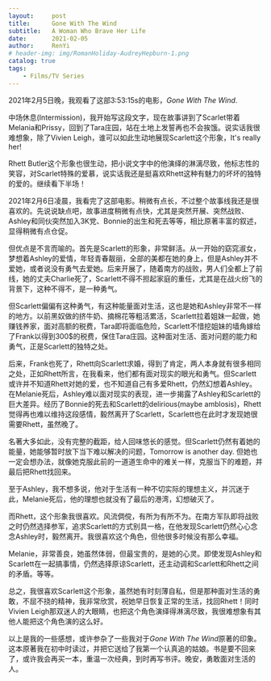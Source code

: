 ```yaml
---
layout:     post
title:      Gone With The Wind
subtitle:   A Woman Who Brave Her Life
date:       2021-02-05
author:     RenYi
# header-img: img/RomanHoliday-AudreyHepburn-1.png
catalog: true
tags:
    - Films/TV Series
---
```


2021年2月5日晚，我观看了这部3:53:15s的电影，*Gone With The Wind*.

中场休息(Intermission)，我开始写这段文字，现在故事讲到了Scarlet带着Melania和Prissy，回到了Tara庄园，站在土地上发誓再也不会挨饿。说实话我很难想象，除了Vivien Leigh，谁可以如此生动地展现Scarlett这个形象，It's really her!

Rhett Butler这个形象也很生动，把小说文字中的他演绎的淋漓尽致，他标志性的笑容，对Scarlet特殊的爱慕，说实话我还是挺喜欢Rhett这种有魅力的坏坏的独特的爱的。继续看下半场！



2021年2月6日凌晨，我看完了这部电影。稍微有点长，不过整个故事线我还是很喜欢的。先说说缺点吧，故事进度稍微有点快，尤其是突然开展、突然战败、Ashley和同伙突然加入3K党、Bonnie的出生和死去等等，相比原著丰富的叙述，显得稍微有点仓促。

但优点是不言而喻的。首先是Scarlett的形象，非常鲜活。从一开始的窈窕淑女，梦想着Ashley的爱情，年轻青春靓丽，全部的美都在她的身上，但是Ashley并不爱她，或者说没有勇气去爱她。后来开展了，随着南方的战败，男人们全都上了前线，她的丈夫Charlie死了，Scarlett不得不担起家庭的重任，尤其是在战火纷飞的背景下，这种不得不，是一种勇气。

但Scarlett偏偏有这种勇气，有这种能量面对生活，这也是她和Ashley非常不一样的地方。以前黑奴做的挤牛奶、摘棉花等粗活累活，Scarlett拉着姐妹一起做，她赚钱养家，面对高额的税费，Tara即将面临危险，Scarlett不惜挖姐妹的墙角嫁给了Frank以得到300$的税费，保住Tara庄园。这种面对生活、面对问题的能力和勇气，正是Scarlett的独特之处。

后来，Frank也死了，Rhett向Scarlett求婚，得到了肯定，两人本身就有很多相同之处，正如Rhett所言，在我看来，他们都有面对现实的眼光和勇气。但Scarlett或许并不知道Rhett对她的爱，也不知道自己有多爱Rhett，仍然幻想着Ashley。在Melanie死后，Ashley难以面对现实的表现，进一步揭露了Ashley和Scarlett的巨大差异。经历了Bonnie的死去和Scarlett的delirious(maybe amblosis)，Rhett觉得再也难以维持这段感情，毅然离开了Scarlett，Scarlett也在此时才发现她很需要Rhett，虽然晚了。

名著大多如此，没有完整的截距，给人回味悠长的感觉。但Scarlett仍然有着她的能量，她能够暂时放下当下难以解决的问题，Tomorrow is another day. 但她也一定会想办法，就像她克服此前的一道道生命中的难关一样，克服当下的难题，并最后把Rhett找回来。



至于Ashley，我不想多说，他对于生活有一种不切实际的理想主义，并沉迷于此，Melanie死后，他的理想也就没有了最后的港湾，幻想破灭了。



而Rhett，这个形象我很喜欢。风流倜傥，有所为有所不为。在南方军队即将战败之时仍然选择参军，追求Scarlett的方式别具一格，在他发现Scarlett仍然心心念念Ashley时，毅然离开。我很喜欢这个角色，但他很多时候没有那么幸福。



Melanie，非常善良，她虽然体弱，但最宝贵的，是她的心灵。即使发现Ashley和Scarlett在一起搞事情，仍然选择原谅Scarlett，还主动调和Scarlett和Rhett之间的矛盾。等等。



总之，我很喜欢Scarlett这个形象，虽然她有时刻薄自私，但是那种面对生活的勇敢，不屈不挠的精神，我非常欣赏，祝她早日恢复正常的生活，找回Rhett！同时Vivien Leigh那双迷人的大眼睛，也把这个角色演绎得淋漓尽致，我很难想象有其他人能把这个角色演的这么好。



以上是我的一些感想，或许参杂了一些我对于*Gone With The Wind*原著的印象。这本原著我在初中时读过，并把它送给了我第一个认真追的姑娘。书是要不回来了，或许我会再买一本，重温一次经典，到时再写书评。晚安，勇敢面对生活的人。